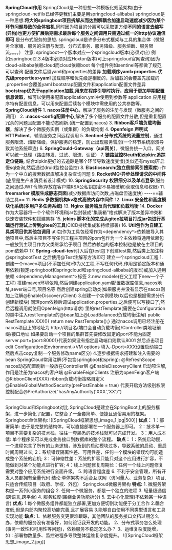 **SpringCloud作用**
	SpringCloud是一种思想一种模板化规范架构(由于springcloud-netfilx已经停更我们主要是用springcloud-alibaba)
	springcloud是一种思想:**将大的springboot项目拆解从而达到解耦合加速启动速度减少因为某个环节问题导致的全体宕机**,同时因为项目的分离可以采取更方便**不同的语言去编写(异构)**也更方便扩展后期需求最后**每个服务之间调用只需通过统一的http协议通信即可** 是分布式服务的思想.
	springcloud是许多分布式框架与工具的集合体（微服务全家桶、服务的注册与发现、分布式事务、服务降级、服务熔断、服务限流。。。。）
注意:
	springboot一个版本对应一个springcloud版本(必须对应)
	例如:springboot2.3.4版本必须对应Hoxton版本(可上springcloud官网查询)因为cloud-alibaba依赖cloud而cloud依赖boot
	每个组件例如sentinel等都做了规范,可以查询
配置文件后缀yaml和properties的差异
	**加载顺序yaml>properties**
	**优先级properties>yaml**
	加载顺序和优先级是相反的，后加载的会覆盖先加载的 ,properties会覆盖yaml
bootstrap配置文件和application配置文件差异
	**bootstrap优先于application加载,用来在程序引导时执行，应用于更加早期配置信息读取**，如可以使用来配置application.yml中使用到参数等
	application 应用程序特有配置信息，可以用来配置后续各个模块中需使用的公共参数等。
**SpringCloud组件**
	1. **nacos注册中心**，解决了服务的注册与发现（微服务之间的调用）
	2. **:nacos-config配置中心**,解决了多个服务的配置文件分散,但是重复配置冗余的问题且配置不能动态刷新.(统一配置到nacos)
	3. **Ribbon客戶端负载均衡器**，解决了多个微服务实例（或集群）的负载均衡
	4. **Openfeign 声明式HTTPclient**，辅助服务之间远程调用
	5. **Sentinel 分布式系统的流量控制**，通过服务限流、熔断降级，保护服务的稳定，防止出现服务雪崩(一个环节系统崩溃导致其他系统牵连)
	6. **SpringCould-Gateway（api网关）**，微服务统一入口，网关可以统一处理（路由转发、过滤、限流、认证）
	7. **链路监控Sleuth和zipkin:追踪定位链路,** 结合zipkin更好的去追踪是哪个环节导致速度变慢(类似还有mysql开启慢sql查询,然后通过druid监控台监控)
	8. **Elasticsearch(独立倒排索引搜索库)** :作为一个中立的搜索数据库解决复杂查询问题
	9. **RocketMQ:异步处理请求的中间件**(底层是生产者消费者设计模式)
	10. **SpringSecurity 权限细分以及单点登录**(服务之间通过JWT令牌(存放在客户端RSA公私钥加密不易被破解)获取信息和权限)
	11. **freemarker 模版生成静态页面**(减少数据库访问次数,占磁盘但速度快)
	 ----==辅助工具==
	11. **Redis 多数据机构kv格式高效内存中间件**
	12. **Linux 安全性和高度模块化系统(多用户多任务系统)**
	13. **Nginx 服务端反向代理和负载均衡**
	14. **Docker**作为大容器将一个个软件环境和jar包封装成"集装箱"格式解决了版本差异冲突和快速安装软件和搭建集群
	15. **jekins 脚本化的完成从gitee拉项目打成jar包进行基础运行测试上传到gitee的工具**(CICD持续集成和持续部署)
	16. **Util包作为自建工具类项目供其他包调用**
	util包作为工具包经常作为<dependency^>依赖被导入其他项目中,然后主项目不写任何工程主项目的pom包作为一个主依赖将通用依赖包一般放到主项目作为父类继承给子项目
	然后依赖包的版本控制也是放在主项目的pom依赖中
	17. **Spring-cloud-test**引入后在test包下创建test类,然后类上加注释@springbootTest 之后使用@Test注解写方法即可
建立一个springcloud工程
	1.创建一个maven项目(不添加任何)作为父工程,不写任何代码,作用是锁定版本和通用依赖(锁定springboot和springcloud和springcloud-alibaba的版本)或加入通用依赖
	<dependencyManagement^>标签
	2.new modele(在父工程下new一个子工程)
	搭建maven环境依赖,然后创建application,yaml配置数据库信息,nacos地址,sever端口号,项目名等
	然后创建spring启动类(如果服务并没有显示在nacos则加上注解@EnableDiscoveryClient)
	3.创建一个实例模块(以后也是根据需求分析创建新模块)
	同理pom依赖后调试application.properties,之后便可以写接口了,然后远程调用就使用Openfeign(http请求) 里的restTemplate(需要在Configuration的类中注入restTemplate的@bean加上@LoadBalanced负载均衡注解)
	public RestTemplate XXX(){ return new RestTemplate();}
	通过nacos调用已经注册在nacos项目上的地址为
	http://项目名(端口会自动负载均衡)/Controller类地址前缀/接口地址
	如果要启动一个项目的集群首先要修改固定的port不能为固定
	server.port={port:80001}代表如果没有指定启动端口则默认8001 然后点击项目edit Configuration(Environment->VM options 填入-Dport=XXX设置启动端口然后点击copy复制一个服务修改name区分)
	4.逐步根据需求搭建和注入需要的bean
SpringCloud常用注解(不包含springboot和spring):
	@RefreshScope nacos动态配置刷新一般放在Controller层
	@EnableDiscoveryClient 启动项注解,作用是注册为nacos的客户端
	@EnableFeignClients 注册为openFeign客户端
	@RibbonClient(XXX) ribbon负载均衡策略自定义
	@EnableGlobalMethodSecurity(prePostEnable = true) 代表开启方法级别权限控制配合@PreAuthorize("hasAnyAuthority('XXX','XX')")

---------------------------------------------------------------------
SpringCloud和Springboot对比
	SpringCloud是建立在SpringBoot上的服务框架，进一步简化了配置，它整合了一全套简单、便捷且通俗易用的框架。
Springboot单体架构:
	![[SpringCloud框架思想_image_1.jpg|500]]
	**优点：**
	1：部署简单: 由于是完整的结构体，可以直接部署在一个服务器上即可。
	2：技术单一: 项目不需要复杂的技术栈，往往一套熟悉的技术栈就可以完成开发。
	3：用人成本低: 单个程序员可以完成业务接口到数据库的整个流程。
	**缺点：**
	1：系统启动慢， 一个进程包含了所有的业务逻辑，涉及到的启动模块过多，导致系统的启动、重启时间周期过长;
	2：系统错误隔离性差、可用性差，任何一个模块的错误均可能造成整个系统的宕机;
	3：可伸缩性差：系统的扩容只能只对这个应用进行扩容，不能做到对某个功能点进行扩容;
	4：线上问题修复周期长：任何一个线上问题修复需要对整个应用系统进行全面升级。
	5. 跨语言程度差
	6. 不利于安全管理，所有开发人员都拥有全量代码
	结论:单体架构不适合互联网（访问量大、业务复杂）项目,只适合传统项目（政府、学校、外包）
Springcloud微服务架构
	**特点:**
	1. 微服务架构是一系列小服务的组合
	2. 任何一个微服务，都是一个独立的进程
	3. 轻量级通信(跨语言,跨平台)
	4. 服务粒度(围绕业务功能拆分)
	5. 去中心化管理(不依赖某一种语言)
	**优点:**
	1.每个微服务组件都能独立部署,更加方便切割功能便于分工合作
	2.耦合度低,但是内部内聚较高功能完善,且扩展容易
	3.能够自由使用不同类型语言和工具实现功能
	**缺点:**
	1、依赖服务变更很难跟踪，其他团队的服务接口文档过期怎么办，依赖的服务没有准备好，如何验证我开发的功能。
	2、分布式事务怎么处理(事务一致性和可用性等问题)，依赖服务不稳定怎么办？
	3、运维复杂度陡增，如：部署物数量多、监控进程多导致整体运维复杂度提升。
	![[SpringCloud框架思想_image_2.jpg]]